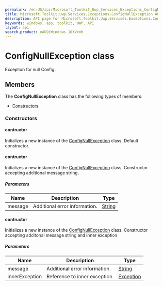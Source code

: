 ```yaml
---
permalink: /en-US/api/Microsoft_Toolkit_Uwp_Services_Exceptions_ConfigNullException.htm
title: Microsoft.Toolkit.Uwp.Services.Exceptions.ConfigNullException API 
description: API page for Microsoft.Toolkit.Uwp.Services.Exceptions.ConfigNullException
keywords: windows, app, toolkit, UWP, API
layout: api
search.product: eADQiWindows 10XVcnh
---
```



# ConfigNullException class

Exception for null Config.

## Members

The **ConfigNullException** class has the following types of members:

* [Constructors](#Constructors)

### Constructors

#### contructor

Initializes a new instance of the [ConfigNullException](Microsoft_Toolkit_Uwp_Services_Exceptions_ConfigNullException.htm) class. Default constructor.





#### contructor

Initializes a new instance of the [ConfigNullException](Microsoft_Toolkit_Uwp_Services_Exceptions_ConfigNullException.htm) class. Constructor accepting additional message string.

##### Parameters



| Name | Description | Type || --- | --- | --- || message | Additional error information. | [String](https://msdn.microsoft.com/library/windows/apps/System.String) |




#### contructor

Initializes a new instance of the [ConfigNullException](Microsoft_Toolkit_Uwp_Services_Exceptions_ConfigNullException.htm) class. Constructor accepting additonal message string and inner exception

##### Parameters



| Name | Description | Type || --- | --- | --- || message | Additional error information. | [String](https://msdn.microsoft.com/library/windows/apps/System.String) || innerException | Reference to inner exception. | [Exception](https://msdn.microsoft.com/library/windows/apps/System.Exception) |



